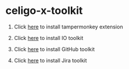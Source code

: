 # celigo-x-toolkit

1. Click [here](https://chrome.google.com/webstore/detail/tampermonkey/dhdgffkkebhmkfjojejmpbldmpobfkfo?hl=en) to install tampermonkey extension

2. Click [here](https://github.com/sachingodishela/celigo-x-toolkit/raw/main/celigo-io-toolkit.user.js) to install IO toolkit

3. Click [here](https://github.com/sachingodishela/celigo-x-toolkit/raw/main/celigo-github-toolkit.user.js) to install GitHub toolkit

4. Click [here](https://github.com/sachingodishela/celigo-x-toolkit/raw/main/celigo-jira-toolkit.js) to install Jira toolkit
